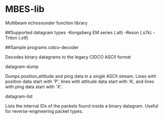 # MBES-lib
Multibeam echosounder function library


##Supported datagram types
-Kongsberg EM series (.all)
-Reson (.s7k)
-Triton (.xtf)

##Sample programs
cidco-decoder

Decodes binary datagrams to the legacy CIDCO ASCII format


datagram-dump

Dumps position,attitude and ping data in a single ASCII stream. Lines with position data start with 'P', lines with attitude data start with 'A', and lines with ping data start with 'X'.


datagram-list

Lists the internal IDs of the packets found inside a binary datagram. Useful for reverse-engineering packet types.

